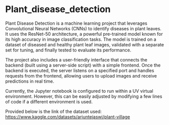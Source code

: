 # Plant_disease_detection
Plant Disease Detection is a machine learning project that leverages Convolutional Neural Networks (CNNs) to identify diseases in plant leaves. It uses the ResNet-50 architecture, a powerful pre-trained model known for its high accuracy in image classification tasks. The model is trained on a dataset of diseased and healthy plant leaf images, validated with a separate set for tuning, and finally tested to evaluate its performance.

The project also includes a user-friendly interface that connects the backend (built using a server-side script) with a simple frontend. Once the backend is executed, the server listens on a specified port and handles requests from the frontend, allowing users to upload images and receive predictions in real time.

Currently, the Jupyter notebook is configured to run within a UV virtual environment. However, this can be easily adjusted by modifying a few lines of code if a different environment is used.

Provided below is the link of the dataset used:
https://www.kaggle.com/datasets/arjuntejaswi/plant-village
